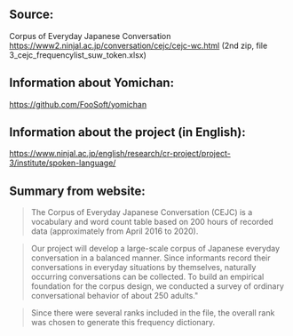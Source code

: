 ## Source:
Corpus of Everyday Japanese Conversation https://www2.ninjal.ac.jp/conversation/cejc/cejc-wc.html (2nd zip, file 3_cejc_frequencylist_suw_token.xlsx)

## Information about Yomichan:
https://github.com/FooSoft/yomichan

## Information about the project (in English):
https://www.ninjal.ac.jp/english/research/cr-project/project-3/institute/spoken-language/

## Summary from website:
>The Corpus of Everyday Japanese Conversation (CEJC) is a vocabulary and word count table based on 200 hours of recorded data (approximately from April 2016 to 2020).

>Our project will develop a large-scale corpus of Japanese everyday conversation in a balanced manner. Since informants record their conversations in everyday situations by themselves, naturally occurring conversations can be collected. To build an empirical foundation for the corpus design, we conducted a survey of ordinary conversational behavior of about 250 adults."

>Since there were several ranks included in the file, the overall rank was chosen to generate this frequency dictionary.
